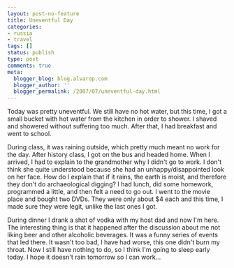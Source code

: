 ```yaml
---
layout: post-no-feature
title: Uneventful Day
categories:
- russia
- travel
tags: []
status: publish
type: post
comments: true
meta:
  blogger_blog: blog.alvarop.com
  blogger_author: ''
  blogger_permalink: /2007/07/uneventful-day.html
---
```

Today was pretty uneventful. We still have no hot water, but this time, I got a small bucket with hot water from the kitchen in order to shower. I shaved and showered without suffering too much. After that, I had breakfast and went to school.

During class, it was raining outside, which pretty much meant no work for the day. After history class, I got on the bus and headed home. When I arrived, I had to explain to the grandmother why I didn't go to work. I don't think she quite understood because she had an unhappy/disappointed look on her face. How do I explain that if it rains, the earth is moist, and therefore they don't do archaeological digging? I had lunch, did some homework, programmed a little, and then felt a need to go out. I went to the movie place and bought two DVDs. They were only about $4 each and this time, I made sure they were legit, unlike the last ones I got.

During dinner I drank a shot of vodka with my host dad and now I'm here. The interesting thing is that it happened after the discussion about me not liking beer and other alcoholic beverages. It was a funny series of events that led there. It wasn't too bad, I have had worse, this one didn't burn my throat. Now I still have nothing to do, so I think I'm going to sleep early today. I hope it doesn't rain tomorrow so I can work...
